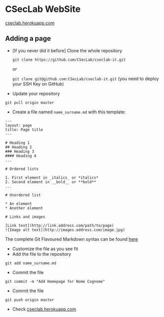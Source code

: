 # CSecLab WebSite

[cseclab.herokuapp.com](https://cseclab.herokuapp.com/)

## Adding a page

* [If you never did it before] Clone the whole repository

    `git clone https://github.com/CSecLab/cseclab-it.git`

    *or*

    `git clone git@github.com:CSecLab/cseclab-it.git`
    (you need to deploy your SSH Key on GitHub)

* Update your repository

`git pull origin master`

* Create a file named `name_surname.md` with this template:
```
---
layout: page
title: Page title
---

# Heading 1
## Heading 2
### Heading 3
#### Heading 4
...

# Ordered lists

1. First element in _italics_ or *italics*
2. Second element in __bold__ or **bold**
...

# Unordered list

* An element
* Another element

# Links and images

[Link text](http://link.address.com/path/to/page)
![Image alt text](http://images.address.com/image.jpg)

```
The complete Git Flavoured Markdown syntax can be found [here](https://guides.github.com/features/mastering-markdown/)

* Customize the file as you see fit
* Add the file to the repository

`git add name_surname.md`

* Commit the file 

`git commit -m "Add Homepage for Nome Cognome"`

* Commit the file 

`git push origin master`

* Check [cseclab.herokuapp.com](http://cseclab.herokuapp.com)
